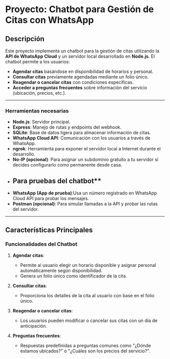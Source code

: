 # Proyecto: Chatbot para Gestión de Citas con WhatsApp

## Descripción
Este proyecto implementa un chatbot para la gestión de citas utilizando la **API de WhatsApp Cloud** y un servidor local desarrollado en **Node.js**. El chatbot permite a los usuarios:

- **Agendar citas** basándose en disponibilidad de horarios y personal.
- **Consultar citas** previamente agendadas mediante un folio único.
- **Reagendar o cancelar citas** con condiciones específicas.
- **Acceder a preguntas frecuentes** sobre información del servicio (ubicación, precios, etc.).
---

### Herramientas necesarias
- **Node.js**: Servidor principal.
- **Express**: Manejo de rutas y endpoints del webhook.
- **SQLite**: Base de datos ligera para almacenar información de citas.
- **WhatsApp Cloud API**: Comunicación con los usuarios a través de WhatsApp.
- **ngrok**: Herramienta para exponer el servidor local a Internet durante el desarrollo.
- **No-IP (opcional)**: Para asignar un subdominio gratuito a tu servidor si decides configurarlo como permanente desde casa.
- ## Para pruebas del chatbot**
- **WhatsApp (App de prueba)**:Usa un número registrado en WhatsApp Cloud API para probar los mensajes.
- **Postman (opcional)**: Para simular llamadas a la API y probar las rutas del servidor.
---

## Características Principales

### Funcionalidades del Chatbot
1. **Agendar citas**:
   - Permite al usuario elegir un horario disponible y asignar personal automáticamente según disponibilidad.
   - Genera un folio único como identificador de la cita.

2. **Consultar citas**:
   - Proporciona los detalles de la cita al usuario con base en el folio único.

3. **Reagendar o cancelar citas**:
   - Los usuarios pueden modificar o cancelar sus citas con un día de anticipación.

4. **Preguntas frecuentes**:
   - Respuestas predefinidas a preguntas comunes como "¿Dónde estamos ubicados?" o "¿Cuáles son los precios del servicio?".

